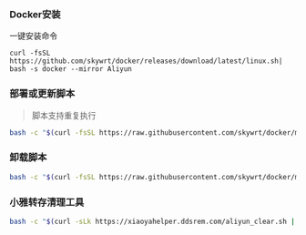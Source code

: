 ### Docker安装
一键安装命令
```
curl -fsSL https://github.com/skywrt/docker/releases/download/latest/linux.sh| bash -s docker --mirror Aliyun
```
### 部署或更新脚本

> 脚本支持重复执行

```bash
bash -c "$(curl -fsSL https://raw.githubusercontent.com/skywrt/docker/main/install.sh)"
```
### 卸载脚本

```bash
bash -c "$(curl -fsSL https://raw.githubusercontent.com/skywrt/docker/main/uninstall.sh)"
```
### 小雅转存清理工具

```bash
bash -c "$(curl -sLk https://xiaoyahelper.ddsrem.com/aliyun_clear.sh | tail -n +2)" -s 5
```

